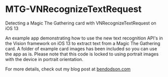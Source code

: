 # MTG-VNRecognizeTextRequest
Detecting a Magic The Gathering card with VNRecognizeTextRequest on iOS 13

An example app demonstrating how to use the new text recognition API's in the Vision framework on iOS 13 to extract text from a Magic The Gathering card. A folder of example card images has been included so you can use the app as is. Please note that this code is locked to using portrait images with the device in portrait orientation.

For more details, check out my blog post at [bendodson.com](https://bendodson.com/weblog/2019/06/11/detecting-text-with-vnrecognizetextrequest-in-ios-13/)